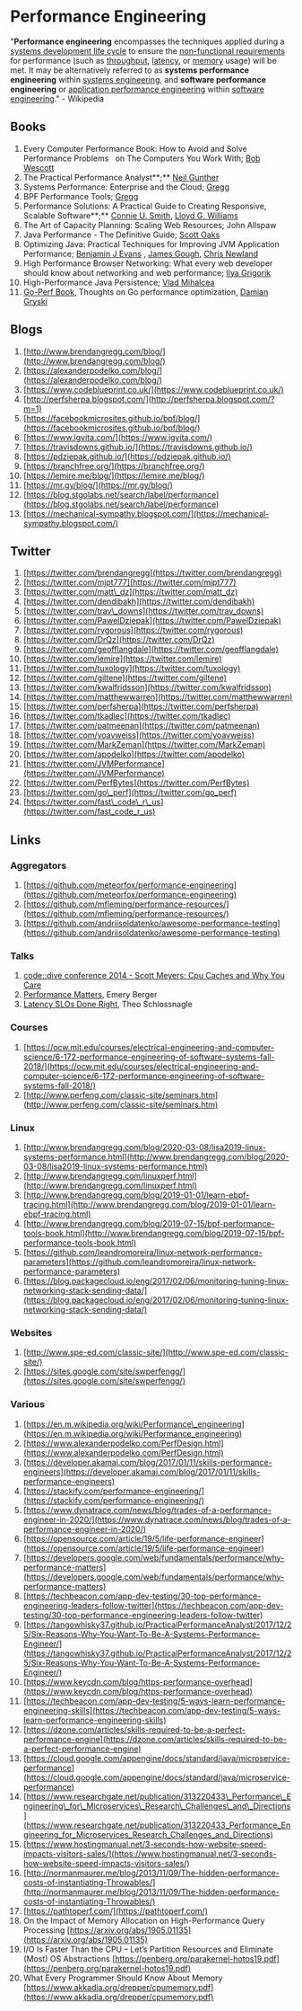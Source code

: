 # Performance Engineering

"**Performance engineering** encompasses the techniques applied during a [systems development life cycle](https://en.m.wikipedia.org/wiki/Systems_development_life_cycle) to ensure the [non-functional requirements](https://en.m.wikipedia.org/wiki/Non-functional_requirement) for performance \(such as [throughput](https://en.m.wikipedia.org/wiki/Throughput), [latency](https://en.m.wikipedia.org/wiki/Latency_%28engineering%29), or [memory](https://en.m.wikipedia.org/wiki/Computer_memory) usage\) will be met. It may be alternatively referred to as **systems performance engineering** within [systems engineering](https://en.m.wikipedia.org/wiki/Systems_engineering), and **software performance engineering** or [application performance engineering](https://en.m.wikipedia.org/wiki/Application_performance_engineering) within [software engineering](https://en.m.wikipedia.org/wiki/Software_engineering)." - Wikipedia

## Books

1. Every Computer Performance Book: How to Avoid and Solve Performance Problems     on The Computers You Work With; [Bob Wescott](https://www.amazon.com/Bob-Wescott/e/B00C7CHP34/ref=dp_byline_cont_book_1) 
2. The Practical Performance Analyst**;** [Neil Gunther](https://www.amazon.co.uk/s/ref=dp_byline_sr_book_1?ie=UTF8&field-author=Neil+Gunther&text=Neil+Gunther&sort=relevancerank&search-alias=books-uk) 
3. Systems Performance: Enterprise and the Cloud; [Gregg](https://www.amazon.com/Brendan-Gregg/e/B004GG0SEW)
4. BPF Performance Tools; [Gregg](https://www.amazon.com/Brendan-Gregg/e/B004GG0SEW)
5. Performance Solutions: A Practical Guide to Creating Responsive, Scalable Software**;**  [Connie U. Smith](https://www.amazon.com/Connie-U-Smith/e/B001IQXC9Q/ref=dp_byline_cont_book_1), [Lloyd G. Williams](https://www.amazon.com/s/ref=dp_byline_sr_book_2?ie=UTF8&field-author=Lloyd+G.+Williams&text=Lloyd+G.+Williams&sort=relevancerank&search-alias=books)
6. The Art of Capacity Planning: Scaling Web Resources; John Allspaw
7. Java Performance - The Definitive Guide; [Scott Oaks](https://www.amazon.com/Scott-Oaks/e/B000APH2E2)
8. Optimizing Java: Practical Techniques for Improving JVM Application Performance;  [Benjamin J Evans](https://www.amazon.com/Benjamin-J-Evans/e/B07DGL1TM4/ref=dp_byline_cont_book_1) , [James Gough](https://www.amazon.com/s/ref=dp_byline_sr_book_2?ie=UTF8&field-author=James+Gough&text=James+Gough&sort=relevancerank&search-alias=books), [Chris Newland](https://www.amazon.com/Chris-Newland/e/B07L4YL11R/ref=dp_byline_cont_book_3)
9. High Performance Browser Networking: What every web developer should know about networking and web performance; [Ilya Grigorik](https://www.amazon.com/Ilya-Grigorik/e/B00CNKCS1E/ref=dp_byline_cont_ebooks_1)
10. High-Performance Java Persistence; [Vlad Mihalcea](https://www.amazon.com/Vlad-Mihalcea/e/B01N8PGJ7E/ref=dp_byline_cont_book_1) 
11. [Go-Perf Book,](https://github.com/dgryski/go-perfbook) Thoughts on Go performance optimization, [Damian Gryski](https://twitter.com/dgryski)

## Blogs

1. [http://www.brendangregg.com/blog/](http://www.brendangregg.com/blog/)
2. [https://alexanderpodelko.com/blog/](https://alexanderpodelko.com/blog/)
3. [https://www.codeblueprint.co.uk/](https://www.codeblueprint.co.uk/)
4. [http://perfsherpa.blogspot.com/](http://perfsherpa.blogspot.com/?m=1)
5. [https://facebookmicrosites.github.io/bpf/blog/](https://facebookmicrosites.github.io/bpf/blog/)
6. [https://www.igvita.com/](https://www.igvita.com/)
7. [https://travisdowns.github.io/](https://travisdowns.github.io/)
8. [https://pdziepak.github.io/](https://pdziepak.github.io/)
9. [https://branchfree.org/](https://branchfree.org/)
10. [https://lemire.me/blog/](https://lemire.me/blog/)
11. [https://mr.gy/blog/](https://mr.gy/blog/)
12. [https://blog.stgolabs.net/search/label/performance](https://blog.stgolabs.net/search/label/performance)
13. [https://mechanical-sympathy.blogspot.com/](https://mechanical-sympathy.blogspot.com/) 

## Twitter

1. [https://twitter.com/brendangregg](https://twitter.com/brendangregg)
2. [https://twitter.com/mjpt777](https://twitter.com/mjpt777)
3. [https://twitter.com/matt\_dz](https://twitter.com/matt_dz)
4. [https://twitter.com/dendibakh](https://twitter.com/dendibakh)
5. [https://twitter.com/trav\_downs](https://twitter.com/trav_downs)
6. [https://twitter.com/PawelDziepak](https://twitter.com/PawelDziepak)
7. [https://twitter.com/rygorous](https://twitter.com/rygorous)
8. [https://twitter.com/DrQz](https://twitter.com/DrQz)
9. [https://twitter.com/geofflangdale](https://twitter.com/geofflangdale)
10. [https://twitter.com/lemire](https://twitter.com/lemire)
11. [https://twitter.com/tuxology](https://twitter.com/tuxology)
12. [https://twitter.com/giltene](https://twitter.com/giltene)
13. [https://twitter.com/kwalfridsson](https://twitter.com/kwalfridsson)
14. [https://twitter.com/matthewwarren](https://twitter.com/matthewwarren)
15. [https://twitter.com/perfsherpa](https://twitter.com/perfsherpa)
16. [https://twitter.com/tkadlec](https://twitter.com/tkadlec)
17. [https://twitter.com/patmeenan](https://twitter.com/patmeenan)
18. [https://twitter.com/yoavweiss](https://twitter.com/yoavweiss)
19. [https://twitter.com/MarkZeman](https://twitter.com/MarkZeman)
20. [https://twitter.com/apodelko](https://twitter.com/apodelko)
21. [https://twitter.com/JVMPerformance](https://twitter.com/JVMPerformance)
22. [https://twitter.com/PerfBytes](https://twitter.com/PerfBytes)
23. [https://twitter.com/go\_perf](https://twitter.com/go_perf)
24. [https://twitter.com/fast\_code\_r\_us](https://twitter.com/fast_code_r_us)

## Links

### Aggregators

1. [https://github.com/meteorfox/performance-engineering](https://github.com/meteorfox/performance-engineering)
2. [https://github.com/mfleming/performance-resources/](https://github.com/mfleming/performance-resources/)
3. [https://github.com/andriisoldatenko/awesome-performance-testing](https://github.com/andriisoldatenko/awesome-performance-testing)

### Talks

1. [code::dive conference 2014 - Scott Meyers: Cpu Caches and Why You Care](https://www.youtube.com/watch?v=WDIkqP4JbkE)
2. [Performance Matters](https://youtu.be/r-TLSBdHe1A), Emery Berger
3. [Latency SLOs Done Right](https://www.usenix.org/conference/srecon19asia/presentation/schlossnagle-latency), Theo Schlossnagle

### Courses

1. [https://ocw.mit.edu/courses/electrical-engineering-and-computer-science/6-172-performance-engineering-of-software-systems-fall-2018/](https://ocw.mit.edu/courses/electrical-engineering-and-computer-science/6-172-performance-engineering-of-software-systems-fall-2018/)
2. [http://www.perfeng.com/classic-site/seminars.htm](http://www.perfeng.com/classic-site/seminars.htm)

### Linux

1. [http://www.brendangregg.com/blog/2020-03-08/lisa2019-linux-systems-performance.html](http://www.brendangregg.com/blog/2020-03-08/lisa2019-linux-systems-performance.html)
2. [http://www.brendangregg.com/linuxperf.html](http://www.brendangregg.com/linuxperf.html)
3. [http://www.brendangregg.com/blog/2019-01-01/learn-ebpf-tracing.html](http://www.brendangregg.com/blog/2019-01-01/learn-ebpf-tracing.html)
4. [http://www.brendangregg.com/blog/2019-07-15/bpf-performance-tools-book.html](http://www.brendangregg.com/blog/2019-07-15/bpf-performance-tools-book.html)
5. [https://github.com/leandromoreira/linux-network-performance-parameters](https://github.com/leandromoreira/linux-network-performance-parameters)
6. [https://blog.packagecloud.io/eng/2017/02/06/monitoring-tuning-linux-networking-stack-sending-data/](https://blog.packagecloud.io/eng/2017/02/06/monitoring-tuning-linux-networking-stack-sending-data/)

### Websites

1. [http://www.spe-ed.com/classic-site/](http://www.spe-ed.com/classic-site/)
2. [https://sites.google.com/site/swperfengg/](https://sites.google.com/site/swperfengg/)

### Various

1. [https://en.m.wikipedia.org/wiki/Performance\_engineering](https://en.m.wikipedia.org/wiki/Performance_engineering)
2. [https://www.alexanderpodelko.com/PerfDesign.html](https://www.alexanderpodelko.com/PerfDesign.html)
3. [https://developer.akamai.com/blog/2017/01/11/skills-performance-engineers](https://developer.akamai.com/blog/2017/01/11/skills-performance-engineers)
4. [https://stackify.com/performance-engineering/](https://stackify.com/performance-engineering/)
5. [https://www.dynatrace.com/news/blog/trades-of-a-performance-engineer-in-2020/](https://www.dynatrace.com/news/blog/trades-of-a-performance-engineer-in-2020/)
6. [https://opensource.com/article/19/5/life-performance-engineer](https://opensource.com/article/19/5/life-performance-engineer)
7. [https://developers.google.com/web/fundamentals/performance/why-performance-matters](https://developers.google.com/web/fundamentals/performance/why-performance-matters)
8. [https://techbeacon.com/app-dev-testing/30-top-performance-engineering-leaders-follow-twitter](https://techbeacon.com/app-dev-testing/30-top-performance-engineering-leaders-follow-twitter)
9. [https://tangowhisky37.github.io/PracticalPerformanceAnalyst/2017/12/25/Six-Reasons-Why-You-Want-To-Be-A-Systems-Performance-Engineer/](https://tangowhisky37.github.io/PracticalPerformanceAnalyst/2017/12/25/Six-Reasons-Why-You-Want-To-Be-A-Systems-Performance-Engineer/)
10. [https://www.keycdn.com/blog/https-performance-overhead](https://www.keycdn.com/blog/https-performance-overhead)
11. [https://techbeacon.com/app-dev-testing/5-ways-learn-performance-engineering-skills](https://techbeacon.com/app-dev-testing/5-ways-learn-performance-engineering-skills)
12. [https://dzone.com/articles/skills-required-to-be-a-perfect-performance-engine](https://dzone.com/articles/skills-required-to-be-a-perfect-performance-engine)
13. [https://cloud.google.com/appengine/docs/standard/java/microservice-performance](https://cloud.google.com/appengine/docs/standard/java/microservice-performance)
14. [https://www.researchgate.net/publication/313220433\_Performance\_Engineering\_for\_Microservices\_Research\_Challenges\_and\_Directions](https://www.researchgate.net/publication/313220433_Performance_Engineering_for_Microservices_Research_Challenges_and_Directions)
15. [https://www.hostingmanual.net/3-seconds-how-website-speed-impacts-visitors-sales/](https://www.hostingmanual.net/3-seconds-how-website-speed-impacts-visitors-sales/)
16. [http://normanmaurer.me/blog/2013/11/09/The-hidden-performance-costs-of-instantiating-Throwables/](http://normanmaurer.me/blog/2013/11/09/The-hidden-performance-costs-of-instantiating-Throwables/)
17. [https://pathtoperf.com/](https://pathtoperf.com/)
18. On the Impact of Memory Allocation on High-Performance Query Processing [https://arxiv.org/abs/1905.01135](https://arxiv.org/abs/1905.01135)
19. I/O Is Faster Than the CPU – Let’s Partition Resources and Eliminate \(Most\) OS Abstractions [https://penberg.org/parakernel-hotos19.pdf](https://penberg.org/parakernel-hotos19.pdf)
20. What Every Programmer Should Know About Memory [https://www.akkadia.org/drepper/cpumemory.pdf](https://www.akkadia.org/drepper/cpumemory.pdf)



